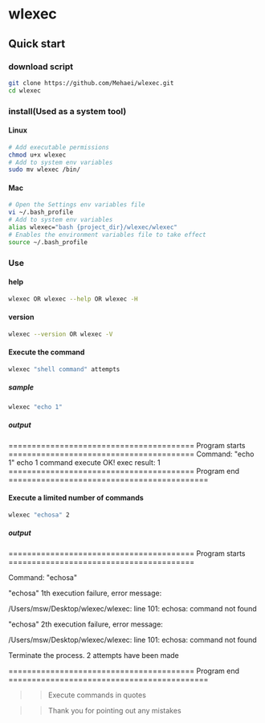 # wlexec

## Quick start

### download script
```bash
git clone https://github.com/Mehaei/wlexec.git
cd wlexec
```

### install(Used as a system tool)

#### Linux
```bash
# Add executable permissions
chmod u+x wlexec
# Add to system env variables
sudo mv wlexec /bin/
```

#### Mac
```bash
# Open the Settings env variables file
vi ~/.bash_profile
# Add to system env variables
alias wlexec="bash {project_dir}/wlexec/wlexec"
# Enables the environment variables file to take effect
source ~/.bash_profile
```

### Use

#### help
```bash
wlexec OR wlexec --help OR wlexec -H
```

#### version
```bash
wlexec --version OR wlexec -V
```

#### Execute the command
```bash
wlexec "shell command" attempts
```

##### sample
```bash
wlexec "echo 1"
```
##### output
======================================== Program starts ========================================
Command: "echo 1"
echo 1 command execute OK!
exec result:
 1
======================================== Program end ===========================================

#### Execute a limited number of commands
```bash
wlexec "echosa" 2
```

##### output
======================================== Program starts ========================================

Command: "echosa"

"echosa" 1th execution failure, error message:

/Users/msw/Desktop/wlexec/wlexec: line 101: echosa: command not found

"echosa" 2th execution failure, error message:

/Users/msw/Desktop/wlexec/wlexec: line 101: echosa: command not found

Terminate the process. 2 attempts have been made

======================================== Program end ===========================================


>> Execute commands in quotes

>> Thank you for pointing out any mistakes




